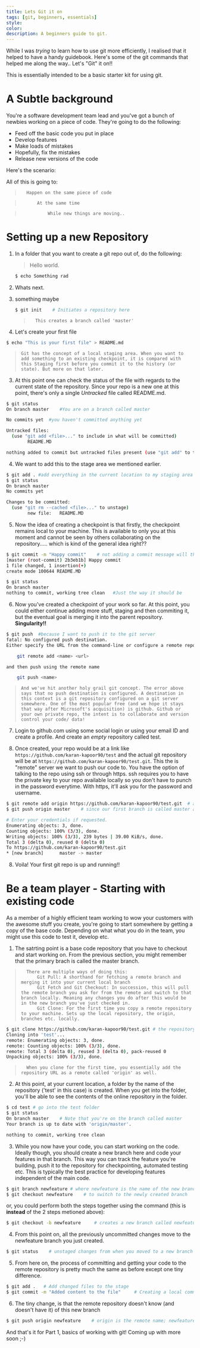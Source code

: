 ```yaml
---
title: Lets Git it on
tags: [git, beginners, essentials]
style: 
color: 
description: A beginners guide to git.
---
```


While I was *trying* to learn how to use git more efficiently, I realised that it helped to have a handy guidebook. Here's some of the git commands that helped me along the way.. Let's "Git" it on!! 

This is essentially intended to be a basic starter kit for using git.


# A Subtle background

You're a software development team lead and you've got a bunch of newbies working on a piece of code. They're going to do the following:

* Feed off the basic code you put in place
* Develop features
* Make loads of mistakes
* Hopefully, fix the mistakes
* Release new versions of the code

Here's the scenario:

All of this is going to:


>       Happen on the same piece of code

>           At the same time

>               While new things are moving..    


# Setting up a new Repository


1. In a folder that you want to create a git repo out of, do the following:
   >  Hello world.


   ``` bash
   $ echo Something rad
   ```
2. Whats next. 
3. something maybe

    ``` bash
    $ git init    # Initiates a repository here
    ```


    >       This creates a branch called 'master'


2. Let's create your first file


  ``` bash
  $ echo "This is your first file" > README.md
  ```


  >     Git has the concept of a local staging area. When you want to add something to an existing checkpoint, it is compared with this Staging first before you commit it to the history (or state). But more on that later.


3. At this point one can check the status of the file with regards to the current state of the repository. Since your repo is a new one at this point, there's only a single *Untracked* file called README.md. 


  ``` bash
  $ git status
  On branch master    #You are on a branch called master

  No commits yet  #you haven't committed anything yet

  Untracked files:
    (use "git add <file>..." to include in what will be committed)
          README.MD

  nothing added to commit but untracked files present (use "git add" to track)    #self explainatory much?
  ```


4. We want to add this to the stage area we mentioned earlier.


  ``` bash
  $ git add . #add everything in the current location to my staging area
  $ git status
  On branch master
  No commits yet

  Changes to be committed:
    (use "git rm --cached <file>..." to unstage)
          new file:   README.MD
  ```


5. Now the idea of creating a checkpoint is that firstly, the checkpoint remains local to your machine. This is available to only you at this moment and cannot be seen by others collaborating on the repository..... which is kind of the general idea right??


  ``` bash
  $ git commit -m "Happy commit"    # not adding a commit message will throw an error. It's good manners really :)
  [master (root-commit) 2b3eb1b] Happy commit
  1 file changed, 1 insertion(+)
  create mode 100644 README.MD

  $ git status
  On branch master
  nothing to commit, working tree clean   #Just the way it should be
  ```


6. Now you've created a checkpoint of your work so far. At this point, you could either continue adding more stuff, staging and then commiting it, but the eventual goal is merging it into the parent repository. **Singularity!!**


  ``` bash
  $ git push  #because I want to push it to the git server
  fatal: No configured push destination.
  Either specify the URL from the command-line or configure a remote repository using

      git remote add <name> <url>

  and then push using the remote name

      git push <name>
  ```


  >     And we've hit another holy grail git concept. The error above says that no push destination is configured. A destination in this context is a git repository configured on a git server somewhere. One of the most popular free (and we hope it stays that way after Microsoft's acquisition) is github. Github or your own private repo, the intent is to collaborate and version control your code/ data!


7. Login to github.com using some social login or using your email ID and create a profile. And create an _empty_ repository called test. 


8. Once created, your repo would be at a link like `https://github.com/karan-kapoor90/test` and the actual git repository will be at `https://github.com/karan-kapoor90/test.git`. This the is "remote" server we want to push our code to. 
You have the option of talking to the repo using ssh or through https. ssh requires you to have the private key to your repo available locally so you don't have to punch in the password everytime. With https, it'll ask you for the password and username.


  ``` bash 
  $ git remote add origin https://github.com/karan-kapoor90/test.git  # adding a remote called origin to our github repo
  $ git push origin master    # since our first branch is called master and the remote name is origin

  # Enter your credentials if requested.
  Enumerating objects: 3, done.
  Counting objects: 100% (3/3), done.
  Writing objects: 100% (3/3), 239 bytes | 39.00 KiB/s, done.
  Total 3 (delta 0), reused 0 (delta 0)
  To https://github.com/karan-kapoor90/test.git
  * [new branch]      master -> master
  ```


8. Voila! Your first git repo is up and running!!


# Be a team player - Starting with existing code

As a member of a highly efficient team working to wow your customers with the awesome stuff you create, you're going to start somewhere by getting a copy of the base code. Depending on what what you do in the team, you might use this code to test it, develop etc. 


1. The satrting point is a base code repository that you have to checkout and start working on. From the previous section, you might remember that the primary brach is called the master branch. 
  >       There are multiple ways of doing this:
  >           Git Pull: A shorthand for fetching a remote branch and merging it into your current local branch
  >           Git Fetch and Git Checkout: In succession, this will pull the remote branch you ask for from the remote and switch to that branch locally. Meaning any changes you do after this would be in the new branch you've just checked in.
  >           Git Clone: For the first time you copy a remote repository to your machine. Sets up the local repository, the origin, branches etc. locally.

  
  ``` bash 
  $ git clone https://github.com/karan-kapoor90/test.git # the repository 
  Cloning into 'test'...
  remote: Enumerating objects: 3, done.
  remote: Counting objects: 100% (3/3), done.
  remote: Total 3 (delta 0), reused 3 (delta 0), pack-reused 0
  Unpacking objects: 100% (3/3), done.
  ```


  >       When you clone for the first time, you essentially add the repository URL as a remote called 'origin' as well.


2. At this point, at your current location, a folder by the name of the repository ('test' in this case) is created. When you get into the folder, you'll be able to see the contents of the online repository in the folder. 


``` bash
$ cd test # go into the test folder
$ git status
On branch master    # Note that you're on the branch called master
Your branch is up to date with 'origin/master'.

nothing to commit, working tree clean
```


3. While you now have your code, you can start working on the code. Ideally though, you should create a new branch here and code your features in that branch. This way you can track the feature you're building, push it to the repository for checkpointing, automated testing etc. This is typically the best practice for developing features independent of the main code. 


``` bash
$ git branch newfeature # where newfeature is the name of the new branch
$ git checkout newfeature    # to switch to the newly created branch
```

or, you could perform both the steps together using the command (this is **instead** of the 2 steps metioned above):


``` bash
$ git checkout -b newfeature     # creates a new branch called newfeature and switches to this branch
```

4. From this point on, all the previously uncommitted changes move to the newfeature branch you just created. 


``` bash
$ git status    # unstaged changes from when you moved to a new branch
```


5. From here on, the process of committing and getting your code to the remote repository is pretty much the same as before except one tiny difference.


``` bash
$ git add .   # Add changed files to the stage
$ git commit -m "Added content to the file"     # Creating a local commit
```


6. The tiny change, is that the remote repository doesn't know (and doesn't have it) of this new branch


``` bash
$ git push origin newfeature    # origin is the remote name; newfeature is the branch
```


And that's it for Part 1, basics of working with git! Coming up with more soon ;-)
